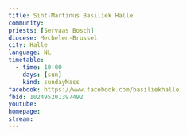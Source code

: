 ```yaml
---
title: Sint-Martinus Basiliek Halle
community:
priests: [Servaas Bosch]
diocese: Mechelen-Brussel
city: Halle
language: NL
timetable:
  - time: 10:00
    days: [sun]
    kind: sundayMass
facebook: https://www.facebook.com/basiliekhalle
fbid: 102495201397492
youtube: 
homepage: 
stream:
---
```


